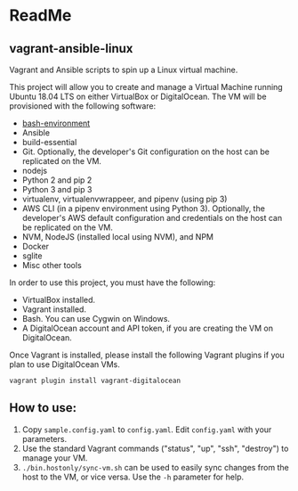 # ReadMe

## vagrant-ansible-linux

Vagrant and Ansible scripts to spin up a Linux virtual machine.

This project will allow you to create and manage a Virtual Machine running Ubuntu 18.04 LTS on either VirtualBox or DigitalOcean. The VM will be provisioned with the following software:

- [bash-environment](https://github.com/neilluna/bash-environment)
- Ansible
- build-essential
- Git. Optionally, the developer's Git configuration on the host can be replicated on the VM.
- nodejs
- Python 2 and pip 2
- Python 3 and pip 3
- virtualenv, virtualenvwrappeer, and pipenv (using pip 3)
- AWS CLI (in a pipenv environment using Python 3). Optionally, the developer's AWS default configuration and credentials on the host can be replicated on the VM.
- NVM, NodeJS (installed local using NVM), and NPM
- Docker
- sglite
- Misc other tools

In order to use this project, you must have the following:

- VirtualBox installed.
- Vagrant installed.
- Bash. You can use Cygwin on Windows.
- A DigitalOcean account and API token, if you are creating the VM on DigitalOcean.

Once Vagrant is installed, please install the following Vagrant plugins if you plan to use DigitalOcean VMs.
```
vagrant plugin install vagrant-digitalocean
```

## How to use:
1. Copy `sample.config.yaml` to `config.yaml`. Edit `config.yaml` with your parameters.
1. Use the standard Vagrant commands ("status", "up", "ssh", "destroy") to manage your VM.
1. `./bin.hostonly/sync-vm.sh` can be used to easily sync changes from the host to the VM, or vice versa.  Use the `-h` parameter for help.
